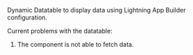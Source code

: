 Dynamic Datatable to display data using Lightning App Builder configuration.

Current problems with the datatable:

  1. The component is not able to fetch data.
